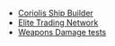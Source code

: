- [Coriolis Ship Builder](https://coriolis.edcd.io)
- [Elite Trading Network](http://etn.io/)
- [Weapons Damage tests](https://forums.frontier.co.uk/showthread.php?t=140240)
